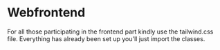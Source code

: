 # Webfrontend
For all those participating in the frontend part kindly use the tailwind.css file. 
Everything has already been set up you'll just import the classes.

